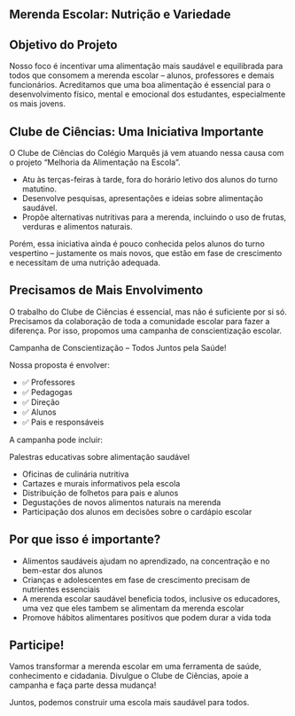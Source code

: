 ## Merenda Escolar: Nutrição e Variedade

## Objetivo do Projeto

Nosso foco é incentivar uma alimentação mais saudável e equilibrada para todos que consomem a merenda escolar – alunos, professores e demais funcionários. Acreditamos que uma boa alimentação é essencial para o desenvolvimento físico, mental e emocional dos estudantes, especialmente os mais jovens.

## Clube de Ciências: Uma Iniciativa Importante

O Clube de Ciências do Colégio Marquês já vem atuando nessa causa com o projeto “Melhoria da Alimentação na Escola”.

- Atu às terças-feiras à tarde, fora do horário letivo dos alunos do turno matutino.
- Desenvolve pesquisas, apresentações e ideias sobre alimentação saudável.
- Propõe alternativas nutritivas para a merenda, incluindo o uso de frutas, verduras e alimentos naturais.

Porém, essa iniciativa ainda é pouco conhecida pelos alunos do turno vespertino – justamente os mais novos, que estão em fase de crescimento e necessitam de uma nutrição adequada.

## Precisamos de Mais Envolvimento

O trabalho do Clube de Ciências é essencial, mas não é suficiente por si só. Precisamos da colaboração de toda a comunidade escolar para fazer a diferença. Por isso, propomos uma campanha de conscientização escolar.

Campanha de Conscientização – Todos Juntos pela Saúde!

Nossa proposta é envolver:
- ✅ Professores
- ✅ Pedagogas
- ✅ Direção
- ✅ Alunos
- ✅ Pais e responsáveis

A campanha pode incluir:

Palestras educativas sobre alimentação saudável
- Oficinas de culinária nutritiva
- Cartazes e murais informativos pela escola
- Distribuição de folhetos para pais e alunos
- Degustações de novos alimentos naturais na merenda
- Participação dos alunos em decisões sobre o cardápio escolar

##  Por que isso é importante?

- Alimentos saudáveis ajudam no aprendizado, na concentração e no bem-estar dos alunos
- Crianças e adolescentes em fase de crescimento precisam de nutrientes essenciais
- A merenda escolar saudável beneficia todos, inclusive os educadores, uma vez que eles tambem se alimentam da merenda escolar
- Promove hábitos alimentares positivos que podem durar a vida toda

##  Participe!

Vamos transformar a merenda escolar em uma ferramenta de saúde, conhecimento e cidadania.
Divulgue o Clube de Ciências, apoie a campanha e faça parte dessa mudança!

Juntos, podemos construir uma escola mais saudável para todos.

